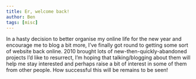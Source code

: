 ```yaml
---
title: Er, welcome back!
author: Ben
tags: [misc]
---
```

In a hasty decision to better organise my online life for the new year and encourage me to blog a bit more, I’ve finally got round to getting some sort of website back online. 2010 brought lots of new-then-quickly-abandoned projects I’d like to resurrect, I’m hoping that talking/blogging about them will help me stay interested and perhaps raise a bit of interest in some of them from other people. How successful this will be remains to be seen!